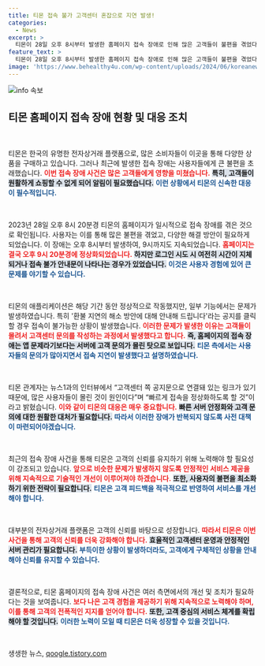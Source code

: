 ```yaml
---
title: 티몬 접속 불가 고객센터 혼잡으로 지연 발생!
categories:
  - News
excerpt: >
  티몬이 28일 오후 8시부터 발생한 홈페이지 접속 장애로 인해 많은 고객들이 불편을 겪었다. 홈페이지는 한 시간 뒤 정상화됐지만 여전히 로그인에 어려움을 겪는 이들이 많아, 고객센터로의 혼잡이 문제의 원인으로 지목됐다.
feature_text: >
  티몬이 28일 오후 8시부터 발생한 홈페이지 접속 장애로 인해 많은 고객들이 불편을 겪었다. 홈페이지는 한 시간 뒤 정상화됐지만 여전히 로그인에 어려움을 겪는 이들이 많아, 고객센터로의 혼잡이 문제의 원인으로 지목됐다.
image: 'https://www.behealthy4u.com/wp-content/uploads/2024/06/koreanews.jpg'
---
```


<p><img src="https://www.behealthy4u.com/wp-content/uploads/2024/06/koreanews.jpg" alt="info 속보" /></p>

<h2 data-ke-size="size26">티몬 홈페이지 접속 장애 현황 및 대응 조치</h2>

<p data-ke-size="size16">&nbsp;</p>

<p>티몬은 한국의 유명한 전자상거래 플랫폼으로, 많은 소비자들이 이곳을 통해 다양한 상품을 구매하고 있습니다. 그러나 최근에 발생한 접속 장애는 사용자들에게 큰 불편을 초래했습니다. <b><span style="color: #ee2323;">이번 접속 장애 사건은 많은 고객들에게 영향을 미쳤습니다.</span></b> <b><span style="background-color: #21538527;">특히, 고객들이 원활하게 쇼핑할 수 없게 되어 알림이 필요했습니다.</span></b> <b><span style="color: #1a5490;">이런 상황에서 티몬의 신속한 대응이 필수적입니다.</span></b> </p>

<p data-ke-size="size16">&nbsp;</p>

<p>2023년 28일 오후 8시 20분경 티몬의 홈페이지가 일시적으로 접속 장애를 겪은 것으로 확인됩니다. 사용자는 이를 통해 많은 불편을 겪었고, 다양한 해결 방안이 필요하게 되었습니다. 이 장애는 오후 8시부터 발생하여, 9시까지도 지속되었습니다. <b><span style="color: #ee2323;">홈페이지는 결국 오후 9시 20분경에 정상화되었습니다.</span></b> <b><span style="background-color: #21538527;">하지만 로그인 시도 시 여전히 시간이 지체되거나 접속 불가 안내문이 나타나는 경우가 있었습니다.</span></b> <b><span style="color: #1a5490;">이것은 사용자 경험에 있어 큰 문제를 야기할 수 있습니다.</span></b></p>

<p data-ke-size="size16">&nbsp;</p>

<p>티몬의 애플리케이션은 해당 기간 동안 정상적으로 작동했지만, 일부 기능에서는 문제가 발생하였습니다. 특히 '환불 지연의 해소 방안에 대해 안내해 드립니다'라는 공지를 클릭할 경우 접속이 불가능한 상황이 발생했습니다. <b><span style="color: #ee2323;">이러한 문제가 발생한 이유는 고객들이 몰려서 고객센터 문의를 작성하는 과정에서 발생했다고 합니다.</span></b> <b><span style="background-color: #21538527;">즉, 홈페이지의 접속 장애는 앱 문제라기보다는 서버에 고객 문의가 몰린 탓으로 보입니다.</span></b> <b><span style="color: #1a5490;">티몬 측에서는 사용자들의 문의가 많아지면서 접속 지연이 발생했다고 설명하였습니다.</span></b></p>

<p data-ke-size="size16">&nbsp;</p>

<p>티몬 관계자는 뉴스1과의 인터뷰에서 “고객센터 쪽 공지문으로 연결돼 있는 링크가 있기 때문에, 많은 사용자들이 몰린 것이 원인이다”며 “빠르게 접속을 정상화하도록 할 것”이라고 밝혔습니다. <b><span style="color: #ee2323;">이와 같이 티몬의 대응은 매우 중요합니다.</span></b> <b><span style="background-color: #21538527;">빠른 서버 안정화와 고객 문의에 대한 원활한 대처가 필요합니다.</span></b> <b><span style="color: #1a5490;">따라서 이러한 장애가 반복되지 않도록 사전 대책이 마련되어야겠습니다.</span></b></p>

<p data-ke-size="size16">&nbsp;</p>

<p>최근의 접속 장애 사건을 통해 티몬은 고객의 신뢰를 유지하기 위해 노력해야 할 필요성이 강조되고 있습니다. <b><span style="color: #ee2323;">앞으로 비슷한 문제가 발생하지 않도록 안정적인 서비스 제공을 위해 지속적으로 기술적인 개선이 이루어져야 하겠습니다.</span></b> <b><span style="background-color: #21538527;">또한, 사용자의 불편을 최소화하기 위한 전략이 필요합니다.</span></b> <b><span style="color: #1a5490;">티몬은 고객 피드백을 적극적으로 반영하여 서비스를 개선해야 합니다.</span></b></p>

<p data-ke-size="size16">&nbsp;</p>

<p>대부분의 전자상거래 플랫폼은 고객의 신뢰를 바탕으로 성장합니다. <b><span style="color: #ee2323;">따라서 티몬은 이번 사건을 통해 고객의 신뢰를 더욱 강화해야 합니다.</span></b> <b><span style="background-color: #21538527;">효율적인 고객센터 운영과 안정적인 서버 관리가 필요합니다.</span></b> <b><span style="color: #1a5490;">부득이한 상황이 발생하더라도, 고객에게 구체적인 상황을 안내해야 신뢰를 유지할 수 있습니다.</span></b></p>

<p data-ke-size="size16">&nbsp;</p>

<p>결론적으로, 티몬 홈페이지의 접속 장애 사건은 여러 측면에서의 개선 및 조치가 필요하다는 것을 보여줍니다. <b><span style="color: #ee2323;">보다 나은 고객 경험을 제공하기 위해 지속적으로 노력해야 하며, 이를 통해 고객의 전폭적인 지지를 얻어야 합니다.</span></b> <b><span style="background-color: #21538527;">또한, 고객 중심의 서비스 체계를 확립해야 할 것입니다.</span></b> <b><span style="color: #1a5490;">이러한 노력이 모일 때 티몬은 더욱 성장할 수 있을 것입니다.</span></b></p>

<p data-ke-size="size16">&nbsp;</p>
생생한 뉴스, <a href="https://qoogle.tistory.com" rel="dofollow">qoogle.tistory.com</a>


